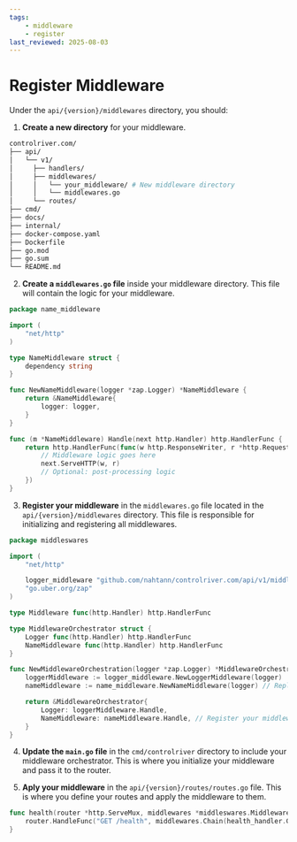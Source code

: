 ```yaml
---
tags:
    - middleware
    - register
last_reviewed: 2025-08-03
---
```


# Register Middleware

Under the `api/{version}/middlewares` directory, you should:

1. **Create a new directory** for your middleware. 
```bash
controlriver.com/
├── api/                  
│   └── v1/
│     ├── handlers/ 
│     ├── middlewares/    
│     │   └── your_middleware/ # New middleware directory
│     │   └── middlewares.go
│     └── routes/
├── cmd/
├── docs/              
├── internal/              
├── docker-compose.yaml 
├── Dockerfile
├── go.mod
├── go.sum
└── README.md
```

2. **Create a `middlewares.go` file** inside your middleware directory. This file will contain the logic for your middleware.
```go
package name_middleware

import (
	"net/http"
)

type NameMiddleware struct {
    dependency string
}

func NewNameMiddleware(logger *zap.Logger) *NameMiddleware {
	return &NameMiddleware{
		logger: logger,
	}
}

func (m *NameMiddleware) Handle(next http.Handler) http.HandlerFunc {
	return http.HandlerFunc(func(w http.ResponseWriter, r *http.Request) {
        // Middleware logic goes here
		next.ServeHTTP(w, r)
        // Optional: post-processing logic
	})
}
```

3. **Register your middleware** in the `middlewares.go` file located in the `api/{version}/middlewares` directory. This file is responsible for initializing and registering all middlewares.
```go 
package middleswares

import (
	"net/http"

	logger_middleware "github.com/nahtann/controlriver.com/api/v1/middlewares/logger"
	"go.uber.org/zap"
)

type Middleware func(http.Handler) http.HandlerFunc

type MiddlewareOrchestrator struct {
	Logger func(http.Handler) http.HandlerFunc
    NameMiddleware func(http.Handler) http.HandlerFunc
}

func NewMiddlewareOrchestration(logger *zap.Logger) *MiddlewareOrchestrator {
	loggerMiddleware := logger_middleware.NewLoggerMiddleware(logger)
    nameMiddleware := name_middleware.NewNameMiddleware(logger) // Replace with your middleware

	return &MiddlewareOrchestrator{
		Logger: loggerMiddleware.Handle,
        NameMiddleware: nameMiddleware.Handle, // Register your middleware here
	}
}

```

4. **Update the `main.go` file** in the `cmd/controlriver` directory to include your middleware orchestrator. This is where you initialize your middleware and pass it to the router.

5. **Aply your middleware** in the `api/{version}/routes/routes.go` file. This is where you define your routes and apply the middleware to them.
```go
func health(router *http.ServeMux, middlewares *middleswares.MiddlewareOrchestrator) {
	router.HandleFunc("GET /health", middlewares.Chain(health_handler.GetHealth, middlewares.Logger, middlewares.NameMiddleware)) // Replace with your middleware
}
```

